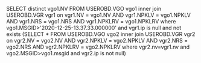 

SELECT distinct vgo1.NV 
 FROM USEROBD.VGO vgo1 inner join USEROBD.VGR vgr1 on vgr1.NV = vgo1.NV AND vgr1.NPKLV = vgo1.NPKLV AND vgr1.NRS = vgo1.NRS AND vgr1.NPKLRV = vgo1.NPKLRV 
 where vgo1.MSGID>'2020-12-25-13.37.33.000000' and vgr1.ip is null
 and not exists 
 (SELECT * 
 FROM USEROBD.VGO vgo2 inner join USEROBD.VGR vgr2 on vgr2.NV = vgo2.NV AND vgr2.NPKLV = vgo2.NPKLV AND vgr2.NRS = vgo2.NRS AND vgr2.NPKLRV = vgo2.NPKLRV 
 where vgr2.nv=vgr1.nv 
 and vgo2.MSGID>vgo1.msgid and vgr2.ip is not null)


